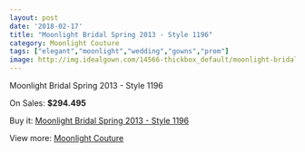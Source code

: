 ```yaml
---
layout: post
date: '2018-02-17'
title: "Moonlight Bridal Spring 2013 - Style 1196"
category: Moonlight Couture
tags: ["elegant","moonlight","wedding","gowns","prom"]
image: http://img.idealgown.com/14566-thickbox_default/moonlight-bridal-spring-2013-style-1196.jpg
---
```

Moonlight Bridal Spring 2013 - Style 1196

On Sales: **$294.495**
<a href="https://www.idealgown.com/en/moonlight-couture/5845-moonlight-bridal-spring-2013-style-1196.html"><amp-img layout="responsive" width="600" height="600" src="//img.idealgown.com/14566-thickbox_default/moonlight-bridal-spring-2013-style-1196.jpg" alt="Moonlight Bridal Spring 2013 - Style 1196 0" /></a>
<a href="https://www.idealgown.com/en/moonlight-couture/5845-moonlight-bridal-spring-2013-style-1196.html"><amp-img layout="responsive" width="600" height="600" src="//img.idealgown.com/14567-thickbox_default/moonlight-bridal-spring-2013-style-1196.jpg" alt="Moonlight Bridal Spring 2013 - Style 1196 1" /></a>

Buy it: [Moonlight Bridal Spring 2013 - Style 1196](https://www.idealgown.com/en/moonlight-couture/5845-moonlight-bridal-spring-2013-style-1196.html "Moonlight Bridal Spring 2013 - Style 1196")

View more: [Moonlight Couture](https://www.idealgown.com/en/87-moonlight-couture "Moonlight Couture")